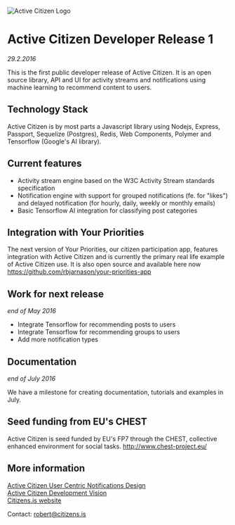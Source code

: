 ![Active Citizen Logo](https://s3.amazonaws.com/yrpri-direct-asset/ac_yp_flyer_2.png)

# Active Citizen Developer Release 1
*29.2.2016*

This is the first public developer release of Active Citizen. It is an open source library, API and UI for activity
streams and notifications using machine learning to recommend content to users.

## Technology Stack
Active Citizen is by most parts a Javascript library using Nodejs, Express, Passport, Sequelize (Postgres), Redis,
Web Components, Polymer and Tensorflow (Google's AI library).

## Current features
- Activity stream engine based on the W3C Activity Stream standards specification
- Notification engine with support for grouped notifications (fe. for "likes") and delayed notification (for hourly, daily, weekly or monthly emails)
- Basic Tensorflow AI integration for classifying post categories

## Integration with Your Priorities
The next version of Your Priorities, our citizen participation app, features integration with Active Citizen and is currently the primary
real life example of Active Citizen use. It is also open source and available here now https://github.com/rbjarnason/your-priorities-app

## Work for next release
*end of May 2016*

- Integrate Tensorflow for recommending posts to users
- Integrate Tensorflow for recommending groups to users
- Add more notification types

## Documentation
*end of July 2016*

We have a milestone for creating documentation, tutorials and examples in July.

## Seed funding from EU's CHEST
Active Citizen is seed funded by EU's FP7 through the CHEST, collective enhanced environment for social tasks. http://www.chest-project.eu/

## More information
<a href="https://drive.google.com/file/d/0B4NtXWjwVhOySmpmbFhUU2V3RVk/view" target="_blank">Active Citizen User Centric Notifications Design</a>
<br>
<a href="https://drive.google.com/file/d/0B4NtXWjwVhOyU2IwOE9IQVNNQ1U/view" target="_blank">Active Citizen Development Vision</a>
<br>
<a href="http://www.citizens.is/active" target="_blank">Citizens.is website</a>

Contact: robert@citizens.is